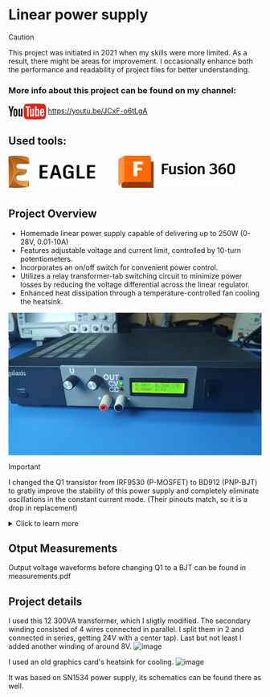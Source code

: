 # Linear power supply

> [!CAUTION]
> This project was initiated in 2021 when my skills were more limited. As a result, there might be areas for improvement. I occasionally enhance both the performance and readability of project files for better understanding.

### More info about this project can be found on my channel: 
<img align="center" height="32" src="images/logos/YT.png"> https://youtu.be/JCxF-o6tLgA

## Used tools:
<img align="center" height="64" src="images/logos/Eagle.png"> &nbsp;&nbsp;&nbsp;&nbsp; &nbsp;&nbsp;&nbsp;&nbsp; 
<img align="center"  height="64" src="images/logos/Fusion-360.png">
#

## Project Overview
- Homemade linear power supply capable of delivering up to 250W (0-28V, 0.01-10A)
- Features adjustable voltage and current limit, controlled by 10-turn potentiometers.
- Incorporates an on/off switch for convenient power control.
- Utilizes a relay transformer-tab switching circuit to minimize power losses by reducing the voltage differential across the linear regulator.
- Enhanced heat dissipation through a temperature-controlled fan cooling the heatsink.

<img align="center" src="images/pictures/psu_front.png"> 

> [!IMPORTANT]
> I changed the Q1 transistor from IRF9530 (P-MOSFET) to BD912 (PNP-BJT) to gratly improve the stability of this power supply and completely eliminate oscillations in the constant current mode. (Their pinouts match, so it is a drop in replacement)
> <details>
> <summary>Click to learn more</summary>
> After performing some simulations in LTspice, I figured out that simply changing the Q1 MOSFET to a BJT greatly improved the output response to input step:
> Before (with MOSFET):
> <image src="images/screenshots/old_step.png">
> After (with BJT)
> <image src="images/screenshots/new_step.png">
> (The bode plot also looks better)
> </details>

## Otput Measurements
Output voltage waveforms before changing Q1 to a BJT can be found in measurements.pdf

## Project details
I used this 12 300VA transformer, which I sligtly modified. The secondary winding consisted of 4 wires connected in parallel. I split them in 2 and connected in series, getting 24V with a center tap). Last but not least I added another winding of around 8V.
![image](https://user-images.githubusercontent.com/100617381/183007895-9f96c52b-03fa-483e-87bb-669523269e95.png)

I used an old graphics card's heatsink for cooling.
![image](https://user-images.githubusercontent.com/100617381/183007879-ed8218c8-d9f7-4f5c-a0ad-9686e3b1729e.png)

It was based on SN1534 power supply, its schematics can be found there as well.
